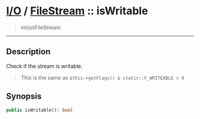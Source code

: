# [I/O](io.md) / [FileStream](io-FileStream.md) :: isWritable
 > im\io\FileStream
____

## Description
Check if the stream is writable.

 > This is the same as `$this->getFlags() & static::F_WRITEABLE > 0`  

## Synopsis
```php
public isWritable(): bool
```
